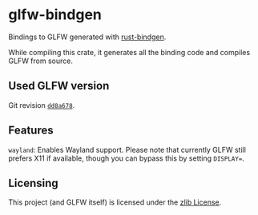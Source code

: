 # glfw-bindgen

Bindings to GLFW generated with
[rust-bindgen](https://rust-lang.github.io/rust-bindgen/).

While compiling this crate, it generates all the binding code and compiles GLFW
from source.

## Used GLFW version

Git revision
[`dd8a678`](https://github.com/glfw/glfw/commit/dd8a678a66f1967372e5a5e3deac41ebf65ee127).

## Features

`wayland`: Enables Wayland support. Please note that currently GLFW still
prefers X11 if available, though you can bypass this by setting `DISPLAY=`.

## Licensing

This project (and GLFW itself) is licensed under the [zlib License](LICENSE).
